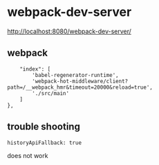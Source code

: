 # webpack-dev-server

[http://localhost:8080/webpack-dev-server/](http://localhost:8080/webpack-dev-server/)

## webpack

```entry: {
    "index": [
        'babel-regenerator-runtime',
        'webpack-hot-middleware/client?path=/__webpack_hmr&timeout=20000&reload=true',
        './src/main'
    ]
},
```

## trouble shooting

`historyApiFallback: true`

does not work
